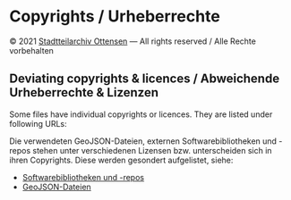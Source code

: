 # Copyrights / Urheberrechte

© 2021 [Stadtteilarchiv Ottensen](https://stadtteilarchiv-ottensen.de/kontakt/impressum/) ― All rights reserved / Alle Rechte vorbehalten

## Deviating copyrights & licences / Abweichende Urheberrechte & Lizenzen

Some files have individual copyrights or licences. They are listed under following URLs:

Die verwendeten GeoJSON-Dateien, externen Softwarebibliotheken und -repos stehen unter verschiedenen Lizensen bzw. unterscheiden sich in ihren Copyrights. Diese werden gesondert aufgelistet, siehe:

- [Softwarebibliotheken und -repos](https://pod-o-mart.github.io/bzag-kartenwerkstatt/karte/copyrights.html)
- [GeoJSON-Dateien](https://pod-o-mart.github.io/bzag-kartenwerkstatt/karte/geojson/copyrights.html)
